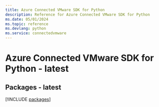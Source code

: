 ```yaml
---
title: Azure Connected VMware SDK for Python
description: Reference for Azure Connected VMware SDK for Python
ms.date: 05/01/2024
ms.topic: reference
ms.devlang: python
ms.service: connectedvmware
---
```

# Azure Connected VMware SDK for Python - latest
## Packages - latest
[!INCLUDE [packages](connected-vmware-index.md)]
